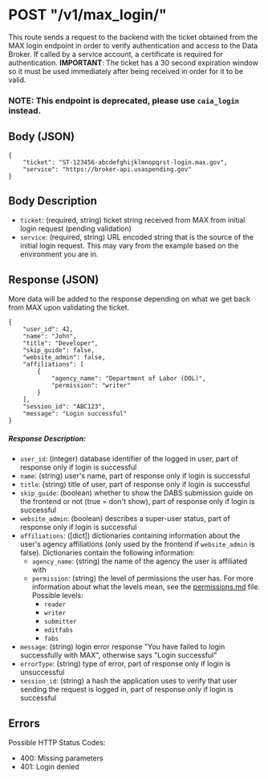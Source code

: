 # POST "/v1/max\_login/"
This route sends a request to the backend with the ticket obtained from the MAX login endpoint in order to verify authentication and access to the Data Broker. If called by a service account, a certificate is required for authentication. **IMPORTANT**: The ticket has a 30 second expiration window so it must be used immediately after being received in order for it to be valid.

### **NOTE**: This endpoint is deprecated, please use `caia_login` instead.

## Body (JSON)

```
{
    "ticket": "ST-123456-abcdefghijklmnopqrst-login.max.gov",
    "service": "https://broker-api.usaspending.gov"
}
```

## Body Description

- `ticket`: (required, string) ticket string received from MAX from initial login request (pending validation)
- `service`: (required, string) URL encoded string that is the source of the initial login request. This may vary from the example based on the environment you are in.

## Response (JSON)
More data will be added to the response depending on what we get back from MAX upon validating the ticket.

```
{
    "user_id": 42,
    "name": "John",
    "title": "Developer",
    "skip_guide": false,
    "website_admin": false,
    "affiliations": [
        {
            "agency_name": "Department of Labor (DOL)",
            "permission": "writer"
        }
    ],
    "session_id": "ABC123",
    "message": "Login successful"
}
```

##### Response Description:
- `user_id`: (integer) database identifier of the logged in user, part of response only if login is successful
- `name`: (string) user's name, part of response only if login is successful
- `title`: (string) title of user, part of response only if login is successful
- `skip_guide`: (boolean) whether to show the DABS submission guide on the frontend or not (true = don't show), part of response only if login is successful
- `website_admin`: (boolean) describes a super-user status, part of response only if login is successful
- `affiliations`: ([dict]) dictionaries containing information about the user's agency affiliations (only used by the frontend if `website_admin` is false). Dictionaries contain the following information:
    - `agency_name`: (string) the name of the agency the user is affiliated with
    - `permission`: (string) the level of permissions the user has. For more information about what the levels mean, see the [permissions.md](../../permissions.md) file. Possible levels:
        - `reader`
        - `writer`
        - `submitter`
        - `editfabs`
        - `fabs`
- `message`: (string) login error response "You have failed to login successfully with MAX", otherwise says "Login successful"
- `errorType`: (string) type of error, part of response only if login is unsuccessful
- `session_id`: (string) a hash the application uses to verify that user sending the request is logged in, part of response only if login is successful


## Errors
Possible HTTP Status Codes:

- 400: Missing parameters
- 401: Login denied